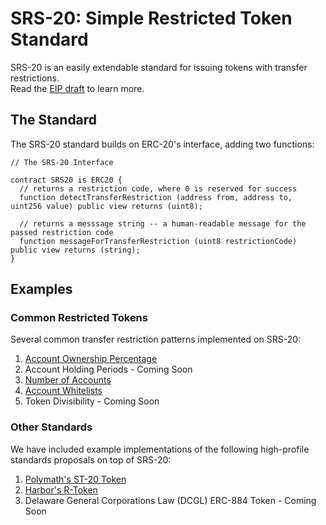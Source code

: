 # SRS-20: Simple Restricted Token Standard

SRS-20 is an easily extendable standard for issuing tokens with transfer restrictions.  
Read the [EIP draft](https://github.com/tokensoft/simple-restricted-token-standard/blob/master/eip-draft_simple_restr_token.md) to learn more.

## The Standard
The SRS-20 standard builds on ERC-20's interface, adding two functions:
```solidity
// The SRS-20 Interface

contract SRS20 is ERC20 {
  // returns a restriction code, where 0 is reserved for success
  function detectTransferRestriction (address from, address to, uint256 value) public view returns (uint8);

  // returns a messsage string -- a human-readable message for the passed restriction code 
  function messageForTransferRestriction (uint8 restrictionCode) public view returns (string);
}
```

## Examples

### Common Restricted Tokens

Several common transfer restriction patterns implemented on SRS-20:

1.  [Account Ownership Percentage](https://github.com/tokensoft/simple-restricted-token-standard/tree/master/contracts/examples/ownership-percentage)
2.  Account Holding Periods - Coming Soon
3.  [Number of Accounts](https://github.com/tokensoft/simple-restricted-token-standard/tree/master/contracts/examples/number-of-accounts)
4.  [Account Whitelists](https://github.com/tokensoft/simple-restricted-token-standard/tree/master/contracts/examples/whitelists)
5.  Token Divisibility - Coming Soon

### Other Standards

We have included example implementations of the following high-profile standards proposals on top of SRS-20:

1.  [Polymath's ST-20 Token](https://github.com/tokensoft/simple-restricted-token-standard/tree/master/contracts/examples/other-standards/ST20)
2.  [Harbor's R-Token](https://github.com/tokensoft/simple-restricted-token-standard/tree/master/contracts/examples/other-standards/R-Token)
3.  Delaware General Corporations Law (DCGL) ERC-884 Token - Coming Soon
